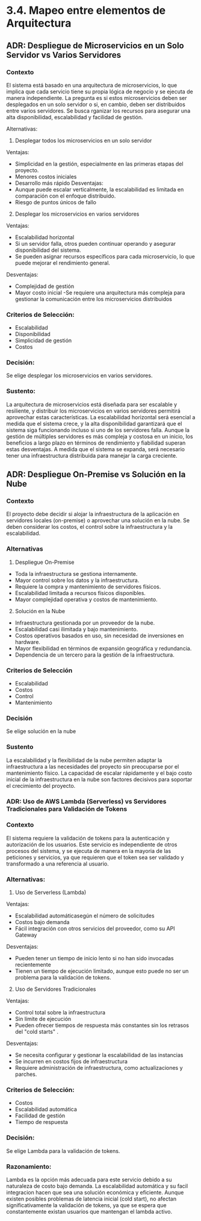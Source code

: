 # 3.4. Mapeo entre elementos de Arquitectura


## ADR: Despliegue de Microservicios en un Solo Servidor vs Varios Servidores

### Contexto
El sistema está basado en una arquitectura de microservicios, lo que implica que cada servicio tiene su propia lógica de negocio y se ejecuta de manera independiente. La pregunta es si estos microservicios deben ser desplegados en un solo servidor o si, en cambio, deben ser distribuidos entre varios servidores. Se busca rganizar los recursos para asegurar una alta disponibilidad, escalabilidad y facilidad de gestión.

Alternativas:
1. Desplegar todos los microservicios en un solo servidor

Ventajas:
- Simplicidad en la gestión, especialmente en las primeras etapas del proyecto.
- Menores costos iniciales
- Desarrollo más rápido
Desventajas:
- Aunque puede escalar verticalmente, la escalabilidad es limitada en comparación con el enfoque distribuido.
- Riesgo de puntos únicos de fallo

2. Desplegar los microservicios en varios servidores

Ventajas:
- Escalabilidad horizontal
- Si un servidor falla, otros pueden continuar operando y asegurar disponibilidad del sistema.
- Se pueden asignar recursos específicos para cada microservicio, lo que puede mejorar el rendimiento general.
  
Desventajas:
- Complejidad de gestión
- Mayor costo inicial
-Se requiere una arquitectura más compleja para gestionar la comunicación entre los microservicios distribuidos

### Criterios de Selección:
- Escalabilidad
- Disponibilidad
- Simplicidad de gestión
- Costos
  
### Decisión:
Se elige desplegar los microservicios en varios servidores.

### Sustento:
La arquitectura de microservicios está diseñada para ser escalable y resiliente, y distribuir los microservicios en varios servidores permitirá aprovechar estas características. La escalabilidad horizontal será esencial a medida que el sistema crece, y la alta disponibilidad garantizará que el sistema siga funcionando incluso si uno de los servidores falla. Aunque la gestión de múltiples servidores es más compleja y costosa en un inicio, los beneficios a largo plazo en términos de rendimiento y fiabilidad superan estas desventajas. A medida que el sistema se expanda, será necesario tener una infraestructura distribuida para manejar la carga creciente.





## ADR: Despliegue On-Premise vs Solución en la Nube
### Contexto
El proyecto debe decidir si alojar la infraestructura de la aplicación en servidores locales (on-premise) o aprovechar una solución en la nube. Se deben considerar los costos, el control sobre la infraestructura y la escalabilidad.

### Alternativas
1. Despliegue On-Premise
- Toda la infraestructura se gestiona internamente.
- Mayor control sobre los datos y la infraestructura.
- Requiere la compra y mantenimiento de servidores físicos.
- Escalabilidad limitada a recursos físicos disponibles.
- Mayor complejidad operativa y costos de mantenimiento.
2. Solución en la Nube
- Infraestructura gestionada por un proveedor de la nube.
- Escalabilidad casi ilimitada y bajo mantenimiento.
- Costos operativos basados en uso, sin necesidad de inversiones en hardware.
- Mayor flexibilidad en términos de expansión geográfica y redundancia.
- Dependencia de un tercero para la gestión de la infraestructura.

### Criterios de Selección
- Escalabilidad
- Costos
- Control
- Mantenimiento

### Decisión
Se elige solución en la nube

### Sustento
La escalabilidad y la flexibilidad de la nube permiten adaptar la infraestructura a las necesidades del proyecto sin preocuparse por el mantenimiento físico. La capacidad de escalar rápidamente y el bajo costo inicial de la infraestructura en la nube son factores decisivos para soportar el crecimiento del proyecto.



### ADR: Uso de AWS Lambda (Serverless) vs Servidores Tradicionales para Validación de Tokens

### Contexto
El sistema requiere la validación de tokens para la autenticación y autorización de los usuarios. Este servicio es independiente de otros procesos del sistema, y se ejecuta de manera en la mayoria de las peticiones y servicios, ya que requieren que el token sea ser validado y transformado a una referencia al usuario.

### Alternativas:
1. Uso de Serverless (Lambda)
   
Ventajas:
- Escalabilidad automáticasegún el número de solicitudes
- Costos bajo demanda
- Fácil integración con otros servicios del proveedor, como su API Gateway

Desventajas:
- Pueden tener un tiempo de inicio lento si no han sido invocadas recientemente
- Tienen un tiempo de ejecución limitado, aunque esto puede no ser un problema para la validación de tokens.

2. Uso de Servidores Tradicionales
   
Ventajas:
- Control total sobre la infraestructura
- Sin límite de ejecución
- Pueden ofrecer tiempos de respuesta más constantes sin los retrasos del "cold starts" .

Desventajas:
- Se necesita configurar y gestionar la escalabilidad de las instancias
- Se incurren en costos fijos de infraestructura
- Requiere administración de infraestructura, como actualizaciones y parches.

### Criterios de Selección:
- Costos
- Escalabilidad automática
- Facilidad de gestión
- Tiempo de respuesta

### Decisión:
Se elige Lambda para la validación de tokens.

### Razonamiento:
Lambda es la opción más adecuada para este servicio debido a su naturaleza de costo bajo demanda. La escalabilidad automática y su facil integracion hacen que sea una solución económica y eficiente. Aunque existen posibles problemas de latencia inicial (cold start), no afectan significativamente la validación de tokens, ya que se espera que constantemente existan usuarios que mantengan el lambda activo.

